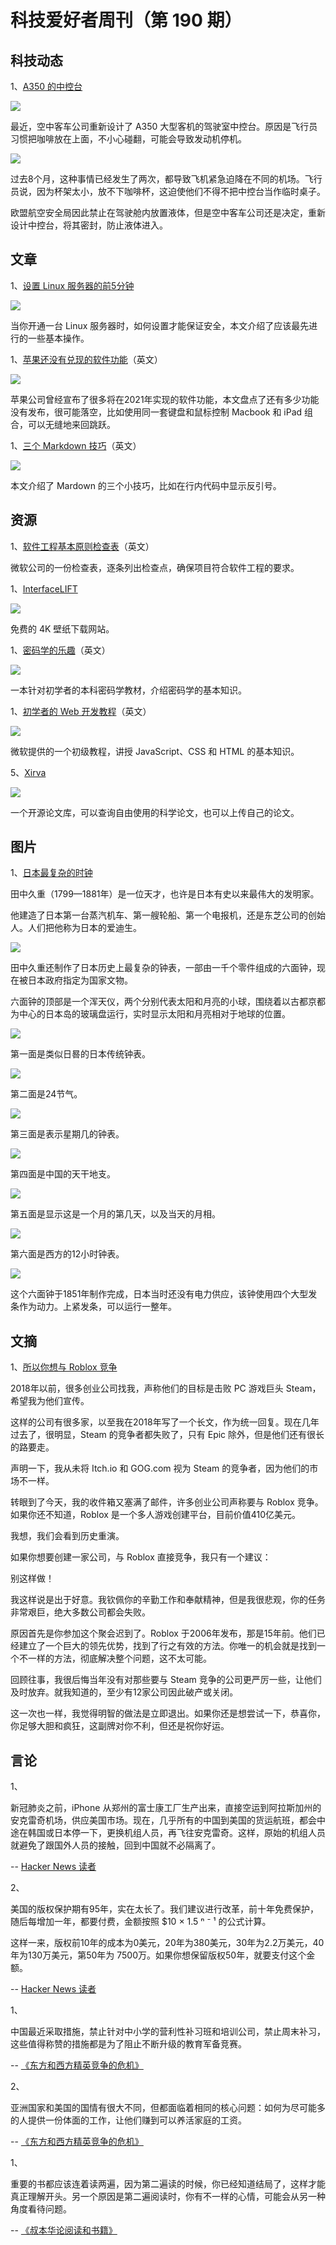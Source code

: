 # 科技爱好者周刊（第 190 期）

## 科技动态

1、[A350 的中控台](https://www.thedrive.com/tech/36268/airbus-redesigns-a350-center-console-because-pilots-keep-spilling-coffee-on-critical-instruments)

![](https://cdn.beekka.com/blogimg/asset/202112/bg2021120814.webp)

最近，空中客车公司重新设计了 A350 大型客机的驾驶室中控台。原因是飞行员习惯把咖啡放在上面，不小心碰翻，可能会导致发动机停机。

![](https://cdn.beekka.com/blogimg/asset/202112/bg2021120815.webp)

过去8个月，这种事情已经发生了两次，都导致飞机紧急迫降在不同的机场。飞行员说，因为杯架太小，放不下咖啡杯，这迫使他们不得不把中控台当作临时桌子。

欧盟航空安全局因此禁止在驾驶舱内放置液体，但是空中客车公司还是决定，重新设计中控台，将其密封，防止液体进入。

## 文章

1、[设置 Linux 服务器的前5分钟](https://sollove.com/2013/03/03/my-first-5-minutes-on-a-server-or-essential-security-for-linux-servers/)

![](https://cdn.beekka.com/blogimg/asset/202112/bg2021120816.webp)

当你开通一台 Linux 服务器时，如何设置才能保证安全，本文介绍了应该最先进行的一些基本操作。

1、[苹果还没有兑现的软件功能](https://www.macworld.com/article/557089/apple-ios-macos-features-universal-control-xcode.html)（英文）

![](https://cdn.beekka.com/blogimg/asset/202112/bg2021120809.webp)

苹果公司曾经宣布了很多将在2021年实现的软件功能，本文盘点了还有多少功能没有发布，很可能落空，比如使用同一套键盘和鼠标控制 Macbook 和 iPad 组合，可以无缝地来回跳跃。

1、[三个 Markdown 技巧](https://www.stefanjudis.com/blog/three-markdown-tricks-i-just-learned/)（英文）

![](https://cdn.beekka.com/blogimg/asset/202112/bg2021120807.webp)

本文介绍了 Mardown 的三个小技巧，比如在行内代码中显示反引号。

## 资源

1、[软件工程基本原则检查表](https://microsoft.github.io/code-with-engineering-playbook/ENG-FUNDAMENTALS-CHECKLIST/)（英文）

微软公司的一份检查表，逐条列出检查点，确保项目符合软件工程的要求。

1、[InterfaceLIFT](https://interfacelift.com/wallpaper/downloads/downloads/any/)

![](https://cdn.beekka.com/blogimg/asset/202111/bg2021112905.jpg)

免费的 4K 壁纸下载网站。

1、[密码学的乐趣](https://joyofcryptography.com/)（英文）

![](https://cdn.beekka.com/blogimg/asset/202111/bg2021112515.jpg)

一本针对初学者的本科密码学教材，介绍密码学的基本知识。

1、[初学者的 Web 开发教程](https://microsoft.github.io/Web-Dev-For-Beginners/)（英文）

![](https://cdn.beekka.com/blogimg/asset/202111/bg2021112804.webp)

微软提供的一个初级教程，讲授 JavaScript、CSS 和 HTML 的基本知识。

5、[Xirva](https://www.xirva.org/)

![](https://cdn.beekka.com/blogimg/asset/202109/bg2021090808.jpg)

一个开源论文库，可以查询自由使用的科学论文，也可以上传自己的论文。

## 图片

1、[日本最复杂的时钟](https://watchesbysjx.com/2016/09/how-japans-thomas-edison-built-the-nations-most-complicated-clock.html)

田中久重（1799—1881年）是一位天才，也许是日本有史以来最伟大的发明家。

他建造了日本第一台蒸汽机车、第一艘轮船、第一个电报机，还是东芝公司的创始人。人们把他称为日本的爱迪生。

![](https://cdn.beekka.com/blogimg/asset/202110/bg2021100201.jpg)

田中久重还制作了日本历史上最复杂的钟表，一部由一千个零件组成的六面钟，现在被日本政府指定为国家文物。

六面钟的顶部是一个浑天仪，两个分别代表太阳和月亮的小球，围绕着以古都京都为中心的日本岛的玻璃盘运行，实时显示太阳和月亮相对于地球的位置。

![](https://cdn.beekka.com/blogimg/asset/202110/bg2021100202.jpg)

第一面是类似日晷的日本传统钟表。

![](https://cdn.beekka.com/blogimg/asset/202110/bg2021100203.jpg)

第二面是24节气。

![](https://cdn.beekka.com/blogimg/asset/202110/bg2021100204.jpg)

第三面是表示星期几的钟表。

![](https://cdn.beekka.com/blogimg/asset/202110/bg2021100205.jpg)

第四面是中国的天干地支。

![](https://cdn.beekka.com/blogimg/asset/202110/bg2021100206.jpg)

第五面是显示这是一个月的第几天，以及当天的月相。

![](https://cdn.beekka.com/blogimg/asset/202110/bg2021100207.jpg)

第六面是西方的12小时钟表。

![](https://cdn.beekka.com/blogimg/asset/202110/bg2021100208.jpg)

这个六面钟于1851年制作完成，日本当时还没有电力供应，该钟使用四个大型发条作为动力。上紧发条，可以运行一整年。

## 文摘

1、[所以你想与 Roblox 竞争](https://www.fortressofdoors.com/so-you-want-to-compete-with-roblox/)

2018年以前，很多创业公司找我，声称他们的目标是击败 PC 游戏巨头 Steam，希望我为他们宣传。

这样的公司有很多家，以至我在2018年写了一个长文，作为统一回复。现在几年过去了，很明显，Steam 的竞争者都失败了，只有 Epic 除外，但是他们还有很长的路要走。

声明一下，我从未将 Itch.io 和 GOG.com 视为 Steam 的竞争者，因为他们的市场不一样。

转眼到了今天，我的收件箱又塞满了邮件，许多创业公司声称要与 Roblox 竞争。如果你还不知道，Roblox 是一个多人游戏创建平台，目前价值410亿美元。

我想，我们会看到历史重演。

如果你想要创建一家公司，与 Roblox 直接竞争，我只有一个建议：

别这样做！

我这样说是出于好意。我钦佩你的辛勤工作和奉献精神，但是我很悲观，你的任务非常艰巨，绝大多数公司都会失败。

原因首先是你参加这个聚会迟到了。Roblox 于2006年发布，那是15年前。他们已经建立了一个巨大的领先优势，找到了行之有效的方法。你唯一的机会就是找到一个不一样的方法，彻底解决整个问题，这不太可能。

回顾往事，我很后悔当年没有对那些要与 Steam 竞争的公司更严厉一些，让他们及时放弃。就我知道的，至少有12家公司因此破产或关闭。

这一次也一样，我觉得明智的做法是立即退出。如果你还是想尝试一下，恭喜你，你足够大胆和疯狂，这副牌对你不利，但还是祝你好运。

## 言论

1、

新冠肺炎之前，iPhone 从郑州的富士康工厂生产出来，直接空运到阿拉斯加州的安克雷奇机场，供应美国市场。现在，几乎所有的中国到美国的货运航班，都会中途在韩国或日本停一下，更换机组人员，再飞往安克雷奇。这样，原始的机组人员就避免了跟国外人员的接触，回到中国就不必隔离了。

-- [Hacker News 读者](https://news.ycombinator.com/item?id=29234723)

2、

美国的版权保护期有95年，实在太长了。我们建议进行改革，前十年免费保护，随后每增加一年，都要付费，金额按照 $10 × 1.5 ⁿ ⁻ ¹ 的公式计算。

这样一来，版权前10年的成本为0美元，20年为380美元，30年为2.2万美元，40年为130万美元，第50年为 7500万。如果你想保留版权50年，就要支付这个金额。

-- [Hacker News 读者](https://news.ycombinator.com/item?id=29380541)

1、

中国最近采取措施，禁止针对中小学的营利性补习班和培训公司，禁止周末补习，这些值得称赞的措施都是为了阻止不断升级的教育军备​​竞赛。

-- [《东方和西方精英竞争的危机》](https://americanaffairsjournal.org/2021/11/crises-of-elite-competition-in-the-east-and-west/)

2、

亚洲国家和美国的国情有很大不同，但都面临着相同的核心问题：如何为尽可能多的人提供一份体面的工作，让他们赚到可以养活家庭的工资。

-- [《东方和西方精英竞争的危机》](https://americanaffairsjournal.org/2021/11/crises-of-elite-competition-in-the-east-and-west/)

1、

重要的书都应该连着读两遍，因为第二遍读的时候，你已经知道结局了，这样才能真正理解开头。另一个原因是第二遍阅读时，你有不一样的心情，可能会从另一种角度看待问题。

-- [《叔本华论阅读和书籍》](https://fs.blog/schopenhauer-on-reading/)